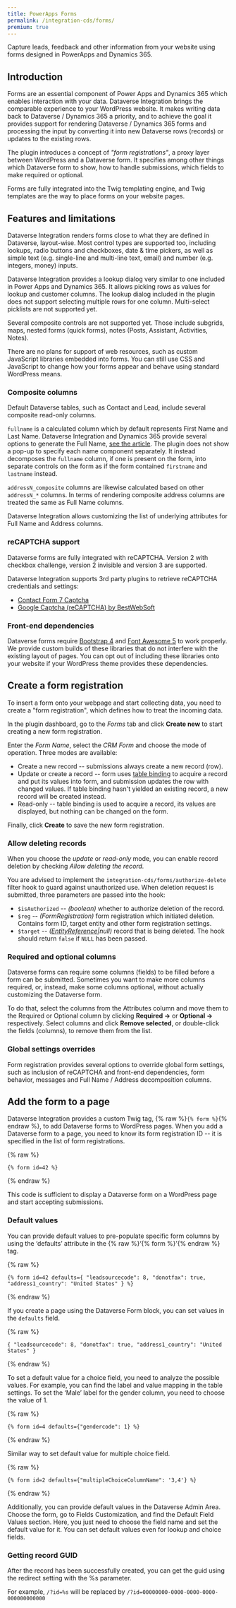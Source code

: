 ```yaml
---
title: PowerApps Forms
permalink: /integration-cds/forms/
premium: true
---
```


<p class="lead">Capture leads, feedback and other information from your website using forms designed in PowerApps and Dynamics 365.</p>

## Introduction

Forms are an essential component of Power Apps and Dynamics 365 which enables interaction with your data. Dataverse Integration brings the comparable experience to your WordPress website. It makes writing data back to Dataverse / Dynamics 365 a priority, and to achieve the goal it provides support for rendering Dataverse / Dynamics 365 forms and processing the input by converting it into new Dataverse rows (records) or updates to the existing rows.

The plugin introduces a concept of *"form registrations"*, a proxy layer between WordPress and a Dataverse form. It specifies among other things which Dataverse form to show, how to handle submissions, which fields to make required or optional.

Forms are fully integrated into the Twig templating engine, and Twig templates are the way to place forms on your website pages.

## Features and limitations

Dataverse Integration renders forms close to what they are defined in Dataverse, layout-wise. Most control types are supported too, including lookups, radio buttons and checkboxes, date & time pickers, as well as simple text (e.g. single-line and multi-line text, email) and number (e.g. integers, money) inputs.

Dataverse Integration provides a lookup dialog very similar to one included in Power Apps and Dynamics 365. It allows picking rows as values for lookup and customer columns. The lookup dialog included in the plugin does not support selecting multiple rows for one column. Multi-select picklists are not supported yet.

Several composite controls are not supported yet. Those include subgrids, maps, nested forms (quick forms), notes (Posts, Assistant, Activities, Notes).

There are no plans for support of web resources, such as custom JavaScript libraries embedded into forms. You can still use CSS and JavaScript to change how your forms appear and behave using standard WordPress means.

### Composite columns

Default Dataverse tables, such as Contact and Lead, include several composite read-only columns.

`fullname` is a calculated column which by default represents First Name and Last Name. Dataverse Integration and Dynamics 365 provide several options to generate the Full Name, [see the article](https://www.magnetismsolutions.com/blog/colinmaitland/2014/02/03/how-to-change-the-full-name-format-for-contacts-in-microsoft-dynamics-crm-2013). The plugin does not show a pop-up to specify each name component separately. It instead decomposes the `fullname` column, if one is present on the form, into separate controls on the form as if the form contained `firstname` and `lastname` instead.

`addressN_composite` columns are likewise calculated based on other `addressN_*` columns. In terms of rendering composite address columns are treated the same as Full Name columns.

Dataverse Integration allows customizing the list of underlying attributes for Full Name and Address columns.

### reCAPTCHA support

Dataverse forms are fully integrated with reCAPTCHA. Version 2 with checkbox challenge, version 2 invisible and version 3 are supported.

Dataverse Integration supports 3rd party plugins to retrieve reCAPTCHA credentials and settings:

- [Contact Form 7 Captcha](https://wordpress.org/plugins/contact-form-7-simple-recaptcha/)
- [Google Captcha (reCAPTCHA) by BestWebSoft](https://wordpress.org/plugins/google-captcha/)

### Front-end dependencies

Dataverse forms require [Bootstrap 4](https://getbootstrap.com/) and [Font Awesome 5](https://fontawesome.com/) to work properly. We provide custom builds of these libraries that do not interfere with the existing layout of pages. You can opt out of including these libraries onto your website if your WordPress theme provides these dependencies.

## Create a form registration

To insert a form onto your webpage and start collecting data, you need to create a "form registration", which defines how to treat the incoming data.

In the plugin dashboard, go to the *Forms* tab and click **Create new** to start creating a new form registration.

Enter the *Form Name*, select the *CRM Form* and choose the mode of operation. Three modes are available:

- Create a new record -- submissions always create a new record (row).
- Update or create a record -- form uses [table binding](../entity-binding/) to acquire a record and put its values into form, and submission updates the row with changed values. If table binding hasn't yielded an existing record, a new record will be created instead.
- Read-only -- table binding is used to acquire a record, its values are displayed, but nothing can be changed on the form.

Finally, click **Create** to save the new form registration.

### Allow deleting records

When you choose the *update* or *read-only* mode, you can enable record deletion by checking *Allow deleting the record.*

You are advised to implement the `integration-cds/forms/authorize-delete` filter hook to guard against unauthorized use. When deletion request is submitted, three parameters are passed into the hook:

- `$isAuthorized` -- *(boolean)* whether to authorize deletion of the record.
- `$reg` -- *(FormRegistration)* form registration which initiated deletion. Contains form ID, target entity and other form registration settings.
- `$target` -- *([EntityReference](https://github.com/AlexaCRM/dynamics-webapi-toolkit/blob/master/src/Xrm/EntityReference.php)|null)* record that is being deleted. The hook should return `false` if `NULL` has been passed.

### Required and optional columns

Dataverse forms can require some columns (fields) to be filled before a form can be submitted. Sometimes you want to make more columns required, or, instead, make some columns optional, without actually customizing the Dataverse form.

To do that, select the columns from the Attributes column and move them to the Required or Optional column by clicking **Required &rarr;** or **Optional &rarr;** respectively. Select columns and click **Remove selected**, or double-click the fields (columns), to remove them from the list.

### Global settings overrides

Form registration provides several options to override global form settings, such as inclusion of reCAPTCHA and front-end dependencies, form behavior, messages and Full Name / Address decomposition columns.

## Add the form to a page

Dataverse Integration provides a custom Twig tag, {% raw %}`{% form %}`{% endraw %}, to add Dataverse forms to WordPress pages. When you add a Dataverse form to a page, you need to know its form registration ID -- it is specified in the list of form registrations.

{% raw %}
``` twig
{% form id=42 %}
```
{% endraw %}

This code is sufficient to display a Dataverse form on a WordPress page and start accepting submissions.

### Default values

You can provide default values to pre-populate specific form columns by using the ‘defaults’ attribute in the {% raw %}‘{% form %}’{% endraw %} tag.

{% raw %}
``` twig
{% form id=42 defaults={ "leadsourcecode": 8, "donotfax": true, "address1_country": "United States" } %}
```
{% endraw %}

If you create a page using the Dataverse Form block, you can set values in the `defaults` field.

{% raw %}
``` twig
{ "leadsourcecode": 8, "donotfax": true, "address1_country": "United States" }
```
{% endraw %}

To set a default value for a choice field, you need to analyze the possible values. For example, you can find the label and value mapping in the table settings. To set the ‘Male’ label for the gender column, you need to choose the value of 1.

{% raw %}
``` twig
{% form id=4 defaults={"gendercode": 1} %}
```
{% endraw %}

Similar way to set default value for multiple choice field.

{% raw %}
``` twig
{% form id=2 defaults={"multipleChoiceColumnName": '3,4'} %}
```
{% endraw %}

Additionally, you can provide default values in the Dataverse Admin Area. Choose the form, go to Fields Customization, and find the Default Field Values section. Here, you just need to choose the field name and set the default value for it. You can set default values even for lookup and choice fields.

### Getting record GUID

After the record has been successfully created, you can get the guid using the redirect setting with the %s parameter.

For example, `/?id=%s` will be replaced by `/?id=00000000-0000-0000-0000-000000000000`
